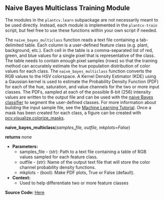 ## Naive Bayes Multiclass Training Module

The modules in the `plantcv.learn` subpackage are not necessarily meant to be used directly. Instead,
each module is implemented in the `plantcv-train` script, but feel free to use these functions within your own
script if needed. 

The `naive_bayes_multiclass` function reads a text file containing a tab-delimited table. Each column is a user-defined
feature class (e.g. plant, background, etc.). Each cell in the table is a comma-separated list of red, green, and blue
values for a single pixel that is representative of the class. The table needs to contain enough pixel samples (rows) so
that the training method can accurately estimate the true population distribution of color values for each class. The
`naive_bayes_multiclass` function converts the RGB values to the HSV colorspace. A Kernel Density Estimator (KDE) using a 
Gaussian kernel is used to estimate the Probability Density Function (PDF) for each of the hue, saturation, and value 
channels for the two or more input classes. The PDFs, sampled at each of the possible 8-bit (256) intensity values are 
written to the output file and can be used with the [naive Bayes classifier](naive_bayes_classifier.md) to segment the
user-defined classes. For more information about building the input sample file, see the 
[Machine Learning Tutorial](https://plantcv.org/tutorials/naive-bayes). Once a mask has been created for each class, a figure can 
be created with [pcv.visualize.colorize_masks](visualize_colorize_masks.md). 

**naive_bayes_multiclass**(*samples_file, outfile, mkplots=False*)

**returns** none

- **Parameters:**
    - samples_file  - (str): Path to a text file containing a table of RGB values sampled for each feature class.
    - outfile       - (str): Name of the output text file that will store the color channel probability density functions.
    - mkplots       - (bool): Make PDF plots, True or False (default).
- **Context:**
    - Used to help differentiate two or more feature classes

**Source Code:** [Here](https://github.com/danforthcenter/plantcv/blob/main/plantcv/learn/naive_bayes.py)
